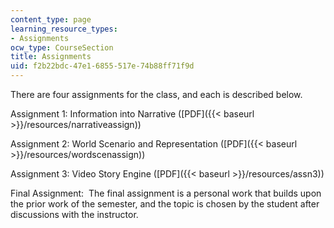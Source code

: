 ```yaml
---
content_type: page
learning_resource_types:
- Assignments
ocw_type: CourseSection
title: Assignments
uid: f2b22bdc-47e1-6855-517e-74b88ff71f9d
---
```


There are four assignments for the class, and each is described below.

Assignment 1: Information into Narrative ([PDF]({{< baseurl >}}/resources/narrativeassign))

Assignment 2: World Scenario and Representation ([PDF]({{< baseurl >}}/resources/wordscenassign))

Assignment 3: Video Story Engine ([PDF]({{< baseurl >}}/resources/assn3))

Final Assignment:  The final assignment is a personal work that builds upon the prior work of the semester, and the topic is chosen by the student after discussions with the instructor.